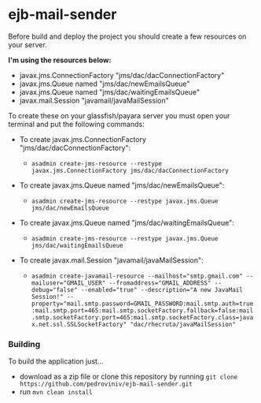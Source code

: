 # ejb-mail-sender

Before build and deploy the project you should create a few resources
on your server.

**I'm using the resources below:**
- javax.jms.ConnectionFactory "jms/dac/dacConnectionFactory"
- javax.jms.Queue named "jms/dac/newEmailsQueue"
- javax.jms.Queue named "jms/dac/waitingEmailsQueue"
- javax.mail.Session "javamail/javaMailSession"

To create these on your glassfish/payara server you must 
open your terminal and put the following commands:

- To create javax.jms.ConnectionFactory "jms/dac/dacConnectionFactory":
	- `asadmin create-jms-resource --restype javax.jms.ConnectionFactory jms/dac/dacConnectionFactory`

- To create javax.jms.Queue named "jms/dac/newEmailsQueue":
	- `asadmin create-jms-resource --restype javax.jms.Queue jms/dac/newEmailsQueue`

- To create javax.jms.Queue named "jms/dac/waitingEmailsQueue":
	- `asadmin create-jms-resource --restype javax.jms.Queue jms/dac/waitingEmailsQueue`

- To create javax.mail.Session "javamail/javaMailSession":
	- `asadmin create-javamail-resource --mailhost="smtp.gmail.com" --mailuser="GMAIL_USER" --fromaddress="GMAIL_ADDRESS" --debug="false" --enabled="true" --description="A new JavaMail Session!" --property="mail.smtp.password=GMAIL_PASSWORD:mail.smtp.auth=true:mail.smtp.port=465:mail.smtp.socketFactory.fallback=false:mail.smtp.socketFactory.port=465:mail.smtp.socketFactory.class=javax.net.ssl.SSLSocketFactory" "dac/rhecruta/javaMailSession"`

### Building

To build the application just...
- download as a zip file or clone this repository by running `git clone https://github.com/pedroviniv/ejb-mail-sender.git`
- run `mvn clean install` 
